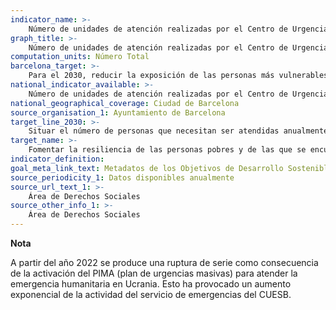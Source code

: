 ```yaml
---
indicator_name: >-
    Número de unidades de atención realizadas por el Centro de Urgencias y Emergencias Sociales (CUESB) y número de personas atendidas en emergencia social
graph_title: >-
    Número de unidades de atención realizadas por el Centro de Urgencias y Emergencias Sociales (CUESB) y número de personas atendidas en emergencia social
computation_units: Número Total
barcelona_target: >-
    Para el 2030, reducir la exposición de las personas más vulnerables a situaciones de crisis o desastre, así como incrementar su resiliencia para hacerles frente
national_indicator_available: >-
    Número de unidades de atención realizadas por el Centro de Urgencias y Emergencias Sociales (CUESB) y número de personas atendidas en emergencia social
national_geographical_coverage: Ciudad de Barcelona
source_organisation_1: Ayuntamiento de Barcelona
target_line_2030: >-
    Situar el número de personas que necesitan ser atendidas anualmente por urgencia o emergencia social por debajo de las 10.000
target_name: >-
    Fomentar la resiliencia de las personas pobres y de las que se encuentran en situaciones vulnerables y reducir su exposición y vulnerabilidad a los fenómenos extremos relacionados con el clima y otras crisis y desastres económicos, sociales y ambientales
indicator_definition:
goal_meta_link_text: Metadatos de los Objetivos de Desarrollo Sostenible de las Naciones Unidas (pdf 894kB)
source_periodicity_1: Datos disponibles anualmente
source_url_text_1: >-
    Área de Derechos Sociales
source_other_info_1: >-
    Área de Derechos Sociales
---
```

**Nota**

A partir del año 2022 se produce una ruptura de serie como consecuencia de la activación del PIMA (plan de urgencias masivas) para atender la emergencia humanitaria en Ucrania. Esto ha provocado un aumento exponencial de la actividad del servicio de emergencias del CUESB.
